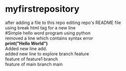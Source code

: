 # myfirstrepository
after adding a file to this repo editing repo's README file
<br>
using break html tag for a new line
<br>
#Simple hello word program using python<br>
removed a line which contains syntax error<br>
<b>print("Hello World")</b>
<br>
Added new line
add.
<br>added new line to explore branch feature<br>
feature of feature1 branch
<br>feature of main branch main
